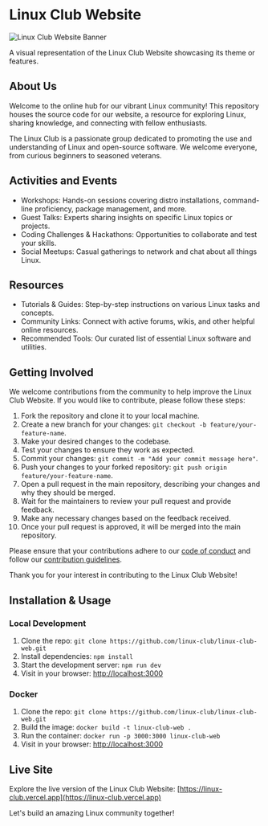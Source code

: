 # Linux Club Website

![Linux Club Website Banner](/public/static/images/twitter-card.png)

A visual representation of the Linux Club Website showcasing its theme or features.

## About Us

Welcome to the online hub for our vibrant Linux community! This repository houses the source code for our website, a resource for exploring Linux, sharing knowledge, and connecting with fellow enthusiasts.

The Linux Club is a passionate group dedicated to promoting the use and understanding of Linux and open-source software. We welcome everyone, from curious beginners to seasoned veterans.

## Activities and Events

- Workshops: Hands-on sessions covering distro installations, command-line proficiency, package management, and more.
- Guest Talks: Experts sharing insights on specific Linux topics or projects.
- Coding Challenges & Hackathons: Opportunities to collaborate and test your skills.
- Social Meetups: Casual gatherings to network and chat about all things Linux.

## Resources

- Tutorials & Guides: Step-by-step instructions on various Linux tasks and concepts.
- Community Links: Connect with active forums, wikis, and other helpful online resources.
- Recommended Tools: Our curated list of essential Linux software and utilities.

## Getting Involved

We welcome contributions from the community to help improve the Linux Club Website. If you would like to contribute, please follow these steps:

1. Fork the repository and clone it to your local machine.
2. Create a new branch for your changes: `git checkout -b feature/your-feature-name`.
3. Make your desired changes to the codebase.
4. Test your changes to ensure they work as expected.
5. Commit your changes: `git commit -m "Add your commit message here"`.
6. Push your changes to your forked repository: `git push origin feature/your-feature-name`.
7. Open a pull request in the main repository, describing your changes and why they should be merged.
8. Wait for the maintainers to review your pull request and provide feedback.
9. Make any necessary changes based on the feedback received.
10. Once your pull request is approved, it will be merged into the main repository.

Please ensure that your contributions adhere to our [code of conduct](CONTRIBUTING.md) and follow our [contribution guidelines](CONTRIBUTING.md).

Thank you for your interest in contributing to the Linux Club Website!

## Installation & Usage

### Local Development

1. Clone the repo: `git clone https://github.com/linux-club/linux-club-web.git`
2. Install dependencies: `npm install`
3. Start the development server: `npm run dev`
4. Visit in your browser: [http://localhost:3000](http://localhost:3000)

### Docker

1. Clone the repo: `git clone https://github.com/linux-club/linux-club-web.git`
2. Build the image: `docker build -t linux-club-web .`
3. Run the container: `docker run -p 3000:3000 linux-club-web`
4. Visit in your browser: [http://localhost:3000](http://localhost:3000)

## Live Site

Explore the live version of the Linux Club Website: [https://linux-club.vercel.app](https://linux-club.vercel.app)

Let's build an amazing Linux community together!
